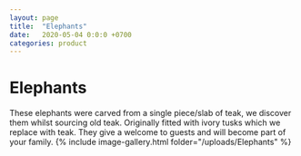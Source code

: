 ```yaml
---
layout: page
title:  "Elephants"
date:   2020-05-04 0:0:0 +0700
categories: product
---
```

# Elephants

These elephants were carved from a single piece/slab of teak, we discover
them whilst sourcing old teak. Originally fitted with ivory tusks which we replace
with teak. They give a welcome to guests and will become part of your family.
{% include image-gallery.html folder="/uploads/Elephants" %}